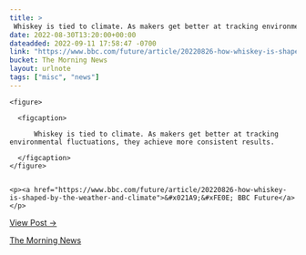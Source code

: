 ```yaml
---
title: > 
 Whiskey is tied to climate. As makers get better at tracking environmental fluctuations, they achieve more consistent results.
date: 2022-08-30T13:20:00+00:00
dateadded: 2022-09-11 17:58:47 -0700
link: "https://www.bbc.com/future/article/20220826-how-whiskey-is-shaped-by-the-weather-and-climate"
bucket: The Morning News
layout: urlnote
tags: ["misc", "news"]
--- 
```




  
    
  

  
    <figure>
      
      <figcaption>
        
          Whiskey is tied to climate. As makers get better at tracking environmental fluctuations, they achieve more consistent results.
        
      </figcaption>
    </figure>

    
    <p><a href="https://www.bbc.com/future/article/20220826-how-whiskey-is-shaped-by-the-weather-and-climate">&#x021A9;&#xFE0E; BBC Future</a></p>
    
  
  <p><a href="https://themorningnews.org/p/whiskey-is-tied-to-climate">View Post &rarr;</a></p>



 <!-- end excerpt --> 
<div class='bucket'><a class='internal-link' href='/buckets/the-morning-news'>The Morning News</a></div> 
